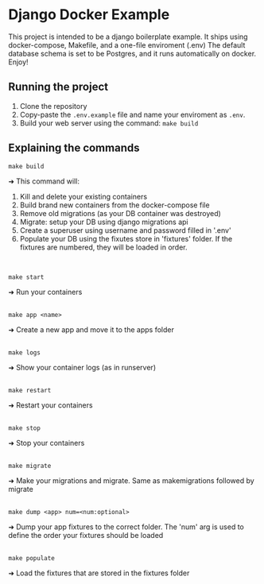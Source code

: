 # Django Docker Example
This project is intended to be a django boilerplate example.
It ships using docker-compose, Makefile, and a one-file enviroment (.env)
The default database schema is set to be Postgres, and it runs automatically on docker.
Enjoy!

## Running the project

1. Clone the repository
2. Copy-paste the `.env.example` file and name your enviroment as `.env`.
3. Build your web server using the command: `make build`

## Explaining the commands
 
 ```
 make build
 ```
  ➜ This command will:
  1. Kill and delete your existing containers
  2. Build brand new containers from the docker-compose file
  3. Remove old migrations (as your DB container was destroyed)
  4. Migrate: setup your DB using django migrations api
  5. Create a superuser using username and password filled in '.env'
  6. Populate your DB using the fixutes store in 'fixtures' folder. If the fixtures are numbered, they will be loaded in order.  

<br /> 


```
make start
```
  ➜ Run your containers   
<br /> 

```
make app <name>
```
  ➜ Create a new app and move it to the apps folder  
<br />
```
make logs
```
  ➜ Show your container logs (as in runserver)  
<br /> 

```
make restart
```
  ➜ Restart your containers  
<br /> 

```
make stop
```
  ➜ Stop your containers  
<br />
```
make migrate
```
  ➜ Make your migrations and migrate. Same as makemigrations followed by migrate  
<br /> 

```
make dump <app> num=<num:optional>
```
  ➜ Dump your app fixtures to the correct folder. The 'num' arg is used to define the order your fixtures should be loaded  
<br />
```
make populate
```
  ➜ Load the fixtures that are stored in the fixtures folder  
<br />